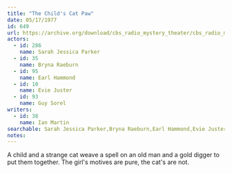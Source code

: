 ```yaml
---
title: "The Child's Cat Paw"
date: 05/17/1977
id: 649
url: https://archive.org/download/cbs_radio_mystery_theater/cbs_radio_mystery_theater-0601-0650.zip/cbs_radio_mystery_theater-0601-0650%2Fcbsrmt_0649_the_childs_cats_paw.mp3
actors:  
  - id: 286
    name: Sarah Jessica Parker  
  - id: 35
    name: Bryna Raeburn  
  - id: 95
    name: Earl Hammond  
  - id: 10
    name: Evie Juster  
  - id: 93
    name: Guy Sorel
writers:  
  - id: 38
    name: Ian Martin
searchable: Sarah Jessica Parker,Bryna Raeburn,Earl Hammond,Evie Juster,Guy Sorel Ian Martin
notes:  
---
```

A child and a strange cat weave a spell on an old man and a gold digger to put them together. The girl's motives are pure, the cat's are not.